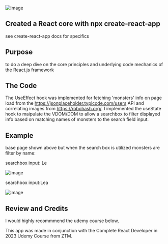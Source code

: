 ![image](https://user-images.githubusercontent.com/102333319/214865607-11d29961-ee58-4ef0-aea2-ea0b568b1818.png)



## Created a React core with npx create-react-app
  see create-react-app docs for specifics
  
## Purpose
  to do a deep dive on the core principles and underlying code mechanics of the React.js framework
  
## The Code
 The UseEffect hook was implemented for fetching 'monsters' info on page load from the https://jsonplaceholder.typicode.com/users API and correlating images from https://robohash.org/. I implemented the useState hook to maipulate the VDOM/DOM to allow a searchbox to filter displayed info based on matching names of monsters to the search field input. 
  
## Example

base page shown above but when the search box is utilized monsters are filter by name:

searchbox input: Le

![image](https://user-images.githubusercontent.com/102333319/214867431-33442e8c-8016-453a-a25b-5f9421cc03e3.png)

searchbox input:Lea

![image](https://user-images.githubusercontent.com/102333319/214867543-70560527-3820-4d0f-add4-5cd88cbfd08b.png)

## Review and Credits
I would highly recommmend the udemy course below,

This app was made in conjunction with the Complete React Developer in 2023 Udemy Course from ZTM.

